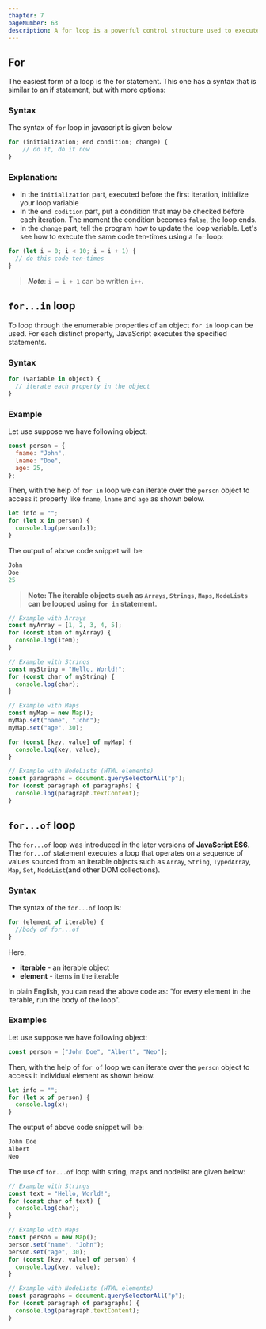 ```yaml
---
chapter: 7
pageNumber: 63
description: A for loop is a powerful control structure used to execute a block of code multiple times, either for a specific number of iterations or over a defined range. It is highly versatile and commonly used for iterating through arrays, strings, and other iterable objects
---
```


## For

The easiest form of a loop is the for statement. This one has a syntax that is similar to an if statement, but with more options:

### Syntax

The syntax of `for` loop in javascript is given below

```javascript
for (initialization; end condition; change) {
    // do it, do it now
}
```

### Explanation:

- In the `initialization` part, executed before the first iteration, initialize your loop variable
- In the `end codition` part, put a condition that may be checked before each iteration. The moment the condition becomes `false`, the loop ends.
- In the `change` part, tell the program how to update the loop variable.
  Let's see how to execute the same code ten-times using a `for` loop:

```javascript
for (let i = 0; i < 10; i = i + 1) {
  // do this code ten-times
}
```

> _**Note**_: `i = i + 1` can be written `i++`.

## `for...in` loop

To loop through the enumerable properties of an object `for in` loop can be used. For each distinct property, JavaScript executes the specified statements.

### Syntax

```javascript
for (variable in object) {
  // iterate each property in the object
}
```

### Example

Let use suppose we have following object:

```javascript
const person = {
  fname: "John",
  lname: "Doe",
  age: 25,
};
```

Then, with the help of `for in` loop we can iterate over the `person` object to access it property like `fname`, `lname` and `age` as shown below.

```javascript
let info = "";
for (let x in person) {
  console.log(person[x]);
}
```

The output of above code snippet will be:

```javascript
John
Doe
25
```

> **Note: The iterable objects such as `Arrays`, `Strings`, `Maps`, `NodeLists` can be looped using `for in` statement.&#x20;**

```javascript
// Example with Arrays
const myArray = [1, 2, 3, 4, 5];
for (const item of myArray) {
  console.log(item);
}

// Example with Strings
const myString = "Hello, World!";
for (const char of myString) {
  console.log(char);
}

// Example with Maps
const myMap = new Map();
myMap.set("name", "John");
myMap.set("age", 30);

for (const [key, value] of myMap) {
  console.log(key, value);
}

// Example with NodeLists (HTML elements)
const paragraphs = document.querySelectorAll("p");
for (const paragraph of paragraphs) {
  console.log(paragraph.textContent);
}
```

## `for...of` loop

The `for...of` loop was introduced in the later versions of **[JavaScript ES6](../es6-concepts/README.md)**. The `for...of` statement executes a loop that operates on a sequence of values sourced from an iterable objects such as `Array`, `String`, `TypedArray`, `Map`, `Set`, `NodeList`(and other DOM collections).

### Syntax

The syntax of the `for...of` loop is:

```javascript
for (element of iterable) {
  //body of for...of
}
```

Here,

- **iterable** - an iterable object
- **element** - items in the iterable

In plain English, you can read the above code as: “for every element in the iterable, run the body of the loop”.

### Examples

Let use suppose we have following object:

```javascript
const person = ["John Doe", "Albert", "Neo"];
```

Then, with the help of `for of` loop we can iterate over the `person` object to access it individual element as shown below.

```javascript
let info = "";
for (let x of person) {
  console.log(x);
}
```

The output of above code snippet will be:

```javascript
John Doe
Albert
Neo
```

The use of `for...of` loop with string, maps and nodelist are given below:

```js
// Example with Strings
const text = "Hello, World!";
for (const char of text) {
  console.log(char);
}

// Example with Maps
const person = new Map();
person.set("name", "John");
person.set("age", 30);
for (const [key, value] of person) {
  console.log(key, value);
}

// Example with NodeLists (HTML elements)
const paragraphs = document.querySelectorAll("p");
for (const paragraph of paragraphs) {
  console.log(paragraph.textContent);
}
```
